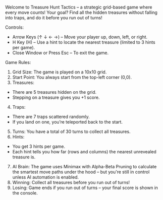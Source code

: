 Welcome to Treasure Hunt Tactics – a strategic grid-based game where every move counts!
Your goal? Find all the hidden treasures without falling into traps, and do it before you run out of turns!

Controls:
  - Arrow Keys (↑ ↓ ← →) – Move your player up, down, left, or right.
  - H Key (H) – Use a hint to locate the nearest treasure (limited to 3 hints per game).
  - Close Window or Press Esc – To exit the game.

Game Rules:
 1.	Grid Size: The game is played on a 10x10 grid.
 2.	Start Point: You always start from the top-left corner (0,0).
 3.	Treasures:
  - There are 5 treasures hidden on the grid.
  - Stepping on a treasure gives you +1 score.
 4.	Traps:
  -	There are 7 traps scattered randomly.
  -	If you land on one, you’re teleported back to the start.
 5.	Turns: You have a total of 30 turns to collect all treasures.
 6.	Hints:
  -	You get 3 hints per game.
  -	Each hint tells you how far (rows and columns) the nearest unrevealed treasure is.
 7.	AI Brain: The game uses Minimax with Alpha-Beta Pruning to calculate the smartest move paths under the hood – but you're still in control unless AI automation is enabled.
 8.	Winning: Collect all treasures before you run out of turns!
 9.	Losing: Game ends if you run out of turns – your final score is shown in the console.

